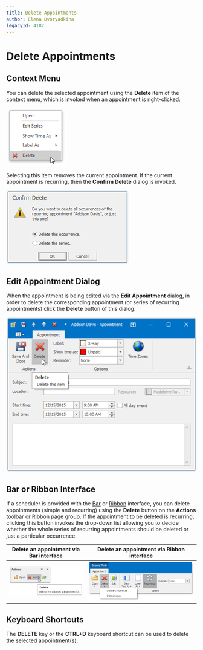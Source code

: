 ```yaml
---
title: Delete Appointments
author: Elena Dvoryadkina
legacyId: 4182
---
```

# Delete Appointments
## Context Menu
You can delete the selected appointment using the **Delete** item of the context menu, which is invoked when an appointment is right-clicked.

![SchedulerMenuItemId.DeleteAppointment](../../../images/img4547.png)

Selecting this item removes the current appointment. If the current appointment is recurring, then the **Confirm Delete** dialog is invoked.

![DeleteRecurrentAppointments Dialog](../../../images/img4533.png)

## Edit Appointment Dialog
When the appointment is being edited via the **Edit Appointment** dialog, in order to delete the corresponding appointment (or series of recurring appointments) click the **Delete** button of this dialog.

![DeletingAppointments_01.png](../../../images/img5497.png)

## Bar or Ribbon Interface
If a scheduler is provided with the [Bar](../scheduler-ui/toolbars.md) or [Ribbon](../scheduler-ui/ribbon-interface.md) interface, you can delete appointments (simple and recurring) using the **Delete** button on the **Actions** toolbar or Ribbon page group. If the appointment to be deleted is recurring, clicking this button invokes the drop-down list allowing you to decide whether the whole series of recurring appointments should be deleted or just a particular occurrence.

| Delete an appointment via Bar interface | Delete an appointment via Ribbon interface |
|---|---|
| ![Scheduler_ActionsToolbar](../../../images/img16561.png) | ![Scheduler_Ribbon_Actions](../../../images/img16552.png) |

## Keyboard Shortcuts
The **DELETE** key or the **CTRL+D** keyboard shortcut can be used to delete the selected appointment(s).